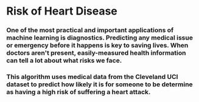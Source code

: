# Risk of Heart Disease

### One of the most practical and important applications of machine learning is diagnostics. Predicting any medical issue or emergency before it happens is key to saving lives. When doctors aren't present, easily-measured health information can tell a lot about what risks we face.
### This algorithm uses medical data from the Cleveland UCI dataset to predict how likely it is for someone to be determine as having a high risk of suffering a heart attack.
